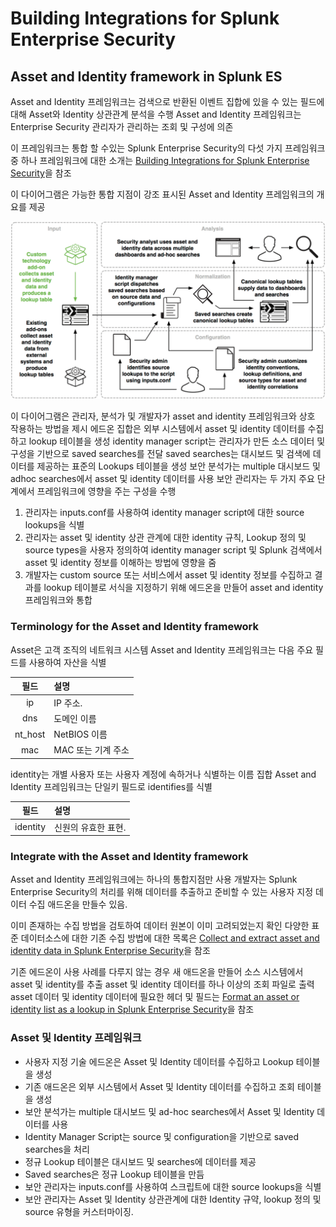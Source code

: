 # Building Integrations for Splunk Enterprise Security

## Asset and Identity framework in Splunk ES

Asset and Identity 프레임워크는 검색으로 반환된 이벤트 집합에 있을 수 있는 필드에 대해 Asset와 Identity 상관관계 분석을 수행
Asset and Identity 프레임워크는 Enterprise Security 관리자가 관리하는 조회 및 구성에 의존

이 프레임워크는 통합 할 수있는 Splunk Enterprise Security의 다섯 가지 프레임워크 중 하나
프레임워크에 대한 소개는 [Building Integrations for Splunk Enterprise Security](http://dev.splunk.com/view/enterprise-security/SP-CAAAFAZ)을 참조

이 다이어그램은 가능한 통합 지점이 강조 표시된 Asset and Identity 프레임워크의 개요를 제공

![asset_identity_framework.png](./images/asset_identity_framework.png)

이 다이어그램은 관리자, 분석가 및 개발자가 asset and identity 프레임워크와 상호 작용하는 방법을 제시
에드온 집합은 외부 시스템에서 asset 및 identity 데이터를 수집하고 lookup 테이블을 생성
identity manager script는 관리자가 만든 소스 데이터 및 구성을 기반으로 saved searches를 전달
saved searches는 대시보드 및 검색에 데이터를 제공하는 표준의 Lookups 테이블을 생성
보안 분석가는 multiple 대시보드 및 adhoc searches에서 asset 및 identity 데이터를 사용
보안 관리자는 두 가지 주요 단계에서 프레임워크에 영향을 주는 구성을 수행

1. 관리자는 inputs.conf를 사용하여 identity manager script에 대한 source lookups을 식별
2. 관리자는 asset 및 identity 상관 관계에 대한 identity 규칙, Lookup 정의 및 source types을 사용자 정의하여 identity manager script 및 Splunk 검색에서 asset 및 identity 정보를 이해하는 방법에 영향을 줌
3. 개발자는 custom source 또는 서비스에서 asset 및 identity 정보를 수집하고 결과를 lookup 테이블로 서식을 지정하기 위해 에드온을 만들어 asset and identity 프레임워크와 통합

### Terminology for the Asset and Identity framework

Asset은 고객 조직의 네트워크 시스템
Asset and Identity 프레임워크는 다음 주요 필드를 사용하여 자산을 식별

|필드|설명|
|:--:|:--|
| ip | IP 주소.
| dns | 도메인 이름 |
| nt_host | NetBIOS 이름 |
| mac | MAC 또는 기계 주소 |

identity는 개별 사용자 또는 사용자 계정에 속하거나 식별하는 이름 집합
Asset and Identity 프레임워크는 단일키 필드로 identifies를 식별

|필드|설명|
|:--:|:--|
|identity|신원의 유효한 표현.|

### Integrate with the Asset and Identity framework

Asset and Identity 프레임워크에는 하나의 통합지점만 사용
개발자는 Splunk Enterprise Security의 처리를 위해 데이터를 추출하고 준비할 수 있는 사용자 지정 데이터 수집 애드온을 만들수 있음.

이미 존재하는 수집 방법을 검토하여 데이터 원본이 이미 고려되었는지 확인
다양한 표준 데이터소스에 대한 기존 수집 방법에 대한 목록은 [Collect and extract asset and identity data in Splunk Enterprise Security](http://docs.splunk.com/Documentation/ES/latest/Admin/Collectandextractassetandidentitydata)을 참조

기존 에드온이 사용 사례를 다루지 않는 경우 새 애드온을 만들어 소스 시스템에서 asset 및 identity를 추출
asset 및 identity 데이터를 하나 이상의 조회 파일로 출력
asset 데이터 및 identity 데이터에 필요한 헤더 및 필드는 [Format an asset or identity list as a lookup in Splunk Enterprise Security](http://docs.splunk.com/Documentation/ES/latest/Admin/Formatassetoridentitylist)을 참조

### Asset 및 Identity 프레임워크

* 사용자 지정 기술 에드온은 Asset 및 Identity 데이터를 수집하고 Lookup 테이블을 생성
* 기존 애드온은 외부 시스템에서 Asset 및 Identity 데이터를 수집하고 조회 테이블을 생성
* 보안 분석가는 multiple 대시보드 및 ad-hoc searches에서 Asset 및 Identity 데이터를 사용
* Identity Manager Script는 source 및 configuration을 기반으로 saved searches을 처리
* 정규 Lookup 테이블은 대시보드 및 searches에 데이터를 제공
* Saved searches은 정규 Lookup 테이블을 만듬
* 보안 관리자는 inputs.conf를 사용하여 스크립트에 대한 source lookups을 식별
* 보안 관리자는 Asset 및 Identity 상관관계에 대한 Identity 규약, lookup 정의 및 source 유형을 커스터마이징.